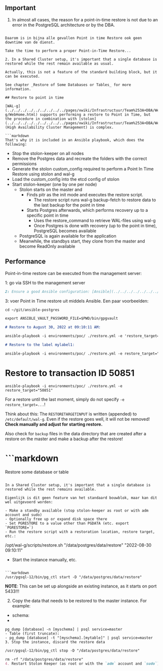 ## Important

1. In almost all cases, the reason for a point-in-time restore is not due to an error in the PostgreSQL architecture or by the DBA.
```

Daarom is in bijna alle gevallen Point in time Restore ook geen downtime van de dienst.

Take the time to perform a proper Point-in-Time Restore...

2. In a Shared Cluster setup, it's important that a single database is restored while the rest remain available as usual.

Actually, this is not a feature of the standard building block, but it can be executed.

See chapter _Restore of Some Databases or Tables_ for more information.

## Restore to point in time

[WAL-g](../../../../../../../../../pages/xwiki/Infrastructuur/Team%253A+DBA/Werkinstrukties/Postgres/Bouwsteen/WAL-g/WebHome.html) supports performing a restore to Point in Time, but the procedure in combination with [stolon](../../../../../../../../../pages/xwiki/Infrastructuur/Team%253A+DBA/Werkinstrukties/Postgres/Bouwsteen/Stolon/WebHome.html) (High Availability Cluster Management) is complex.

```markdown
That's why it is included in an Ansible playbook, which does the following:
```

- Stop the stolon-keeper on all nodes  
- Remove the Postgres data and recreate the folders with the correct permissions  
- Generate the stolon custom\_config required to perform a Point In Time Restore using stolon and wal-g  
- Load the custom\_config into the etcd config of stolon  
- Start stolon-keeper (one by one per node)  
  - Stolon starts on the master and  
    - Finds pitr as the init mode and executes the restore script.  
      - The restore script runs wal-g backup-fetch to restore data to the last backup for the point in time  
    - Starts Postgres afterwards, which performs recovery up to a specific point in time  
      - Uses the restore\_command to retrieve WAL-files using wal-g  
      - Once Postgres is done with recovery (up to the point in time), PostgreSQL becomes available  
  - PostgreSQL is again available for the application  
  - Meanwhile, the standbys start, they clone from the master and become ReadOnly available

## Performance

Point-in-time restore can be executed from the management server:

1: go via SSH to the management server

```markdown
2: Ensure a good Ansible configuration: [Ansible](../../../../../../../../../pages/xwiki/Infrastructuur/Team%3A+DBA/Werkinstrukties/Postgres/Bouwsteen/ansible/WebHome.html)
```

3: voer Point in Time restore uit middels Ansible. Een paar voorbeelden:

```markdown
cd ~/git/ansible-postgres
```

```markdown
export ANSIBLE_VAULT_PASSWORD_FILE=$PWD/bin/gpgvault
```

```markdown
# Restore to August 30, 2022 at 09:10:11 AM:
```

```markdown
ansible-playbook -i environments/poc/ ./restore.yml -e 'restore_target="2022-08-30T09:10:11"'
```

```markdown
# Restore to the label mylabel1:
```

```markdown
ansible-playbook -i environments/poc/ ./restore.yml -e restore_target="mylabel1"
```

# Restore to transaction ID 50851

```
ansible-playbook -i environments/poc/ ./restore.yml -e restore_target="50851"
```

For a restore until the last moment, simply do not specify `-e restore_target=...`!

Think about this: The `RESTORETARGETINPUT` is written (appended) to `/etc/default/wal-g`. Even if the restore goes well, it will not be removed! **Check manually and adjust for starting restore.**

Also check for `backup` files in the data directory that are created after a restore on the master and make a backup after the restore!

# ```markdown
Restore some database or table
```

In a Shared Cluster setup, it's important that a single database is restored while the rest remains available.

Eigenlijk is dit geen feature van het standaard bouwblok, maar kan dit wel uitgevoerd worden:

- Make a standby available (stop stolon-keeper as root or with adm account and sudo)  
- Optionally free up or expand disk space there  
- Set PGRESTORE to a value other than PGDATA (etc. export `PGRESTORE=`)  
- Run the restore script with a restoration location, restore target, etc.:

```
/opt/wal-g/scripts/restore.sh "/data/postgres/data/restore" "2022-08-30 09:10:11"
- Start the instance manually, etc.
```

```markdown
/usr/pgsql-12/bin/pg_ctl start -D "/data/postgres/data/restore"
```

**NOTE**: This can be set up alongside an existing instance, as it starts on port 5433!!!

2. Copy the data that needs to be restored to the master instance. For example:
- schema:  
-

```
pg_dump [database] -n [myschema] | psql service=master
- Table (first truncate):
- pg_dump [database] -t "[myschema].[mytable]" | psql service=master
3. Stop the instance, discard the restore data
```

```markdown
/usr/pgsql-12/bin/pg_ctl stop -D "/data/postgres/data/restore"
```

```markdown
rm -rf "/data/postgres/data/restore"  
4. Restart Stolon Keeper (as root or with the `adm` account and `sudo`)  
```

